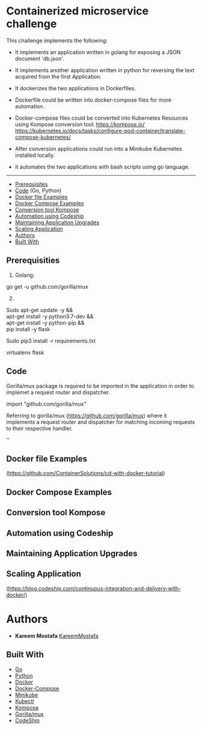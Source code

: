 
# Containerized microservice challenge

This challenge implements the following: 

* It implements an application written in golang for exposing a JSON document 'db.json'.
* It implements another application written in python for reversing the text acquired from the first Application.
* It dockerizes the two applications in Dockerfiles.
* Dockerfile could be written into docker-compose files for more automation.
* Docker-compose files could be converted into Kubernetes Resources using Kompose conversion tool.
    https://kompose.io/
    https://kubernetes.io/docs/tasks/configure-pod-container/translate-compose-kubernetes/
    
* After conversion applications could run into a Minikube Kubernetes installed locally.
* it automates the two applications with bash scripts using go language.

---

* [Prerequisites](#Prerequisites)
* [Code](#Code) (Go, Python)
* [Docker file Examples](#DockerFileExample)
* [Docker Compose Examples](#DockerComposeExample)
* [Conversion tool Kompose](#ConversionToolKompose)
* [Automation using Codeship](#AutomationUsingCodeship)
* [Maintaining Application Upgrades](#MaintainingApplicationUpgrades)
* [Scaling Application](#ScalingApplication)
* [Authors](#Authors)
* [Built With](#BuiltWith)


## Prerequisities

1. Golang:

go get -u github.com/gorilla/mux

2. 
Sudo apt-get update -y  && \
     apt-get install -y python3.7-dev && \
     apt-get install -y python-pip && \
     pip install -y flask

Sudo pip3 install -r requirements.txt

virtualenv flask


## Code

Gorilla/mux package is required to be imported in the application in order to implemet a request router and dispatcher.

import "github.com/gorilla/mux"

Referring to gorilla/mux (https://github.com/gorilla/mux) where it implements a request router and dispatcher for matching incoming requests to their respective handler. 

''

## Docker file Examples

(https://github.com/ContainerSolutions/cd-with-docker-tutorial)

## Docker Compose Examples


## Conversion tool Kompose

## Automation using Codeship

## Maintaining Application Upgrades

## Scaling Application

(https://blog.codeship.com/continuous-integration-and-delivery-with-docker/)

# Authors

* **Kareem Mostafa**  [KareemMostafa](https://github.com/Kareemabdallah)

## Built With

* [Go](https://golang.org/doc/)
* [Python](https://docs.python.org/3/)
* [Docker](https://docs.docker.com/)
* [Docker-Compose](https://docs.docker.com/compose/) 
* [Minikube](https://kubernetes.io/docs/tasks/tools/install-minikube/) 
* [Kubectl](https://kubernetes.io/docs/tasks/tools/install-kubectl/)
* [Kompose](https://kubernetes.io/docs/tasks/configure-pod-container/translate-compose-kubernetes/)
* [Gorilla/mux](https://www.gorillatoolkit.org/pkg/mux)
* [CodeShip](https://documentation.codeship.com/)
